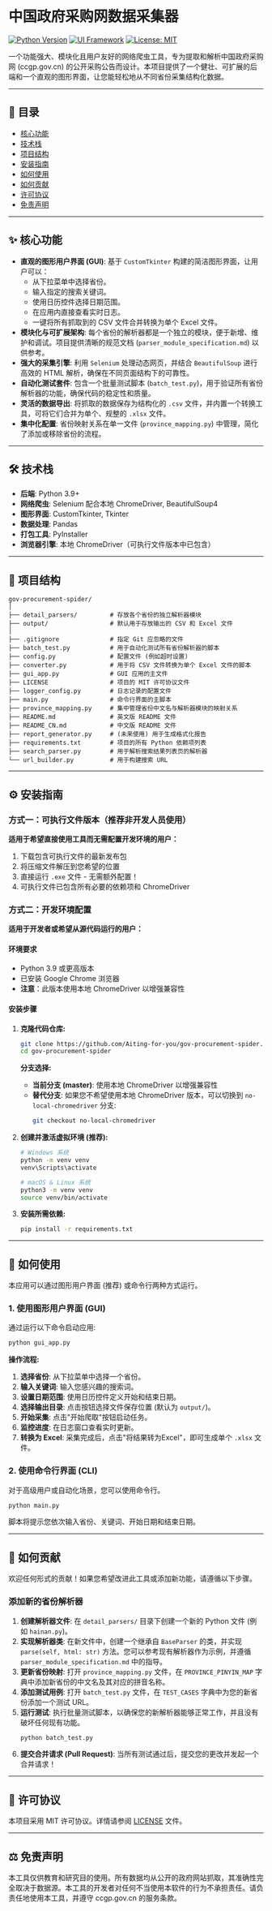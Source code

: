 # 中国政府采购网数据采集器

[![Python Version](https://img.shields.io/badge/python-3.9+-blue.svg)](https://www.python.org/downloads/)
[![UI Framework](https://img.shields.io/badge/UI-CustomTkinter-blue)](https://github.com/TomSchimansky/CustomTkinter)
[![License: MIT](https://img.shields.io/badge/License-MIT-yellow.svg)](https://opensource.org/licenses/MIT)

一个功能强大、模块化且用户友好的网络爬虫工具，专为提取和解析中国政府采购网 (ccgp.gov.cn) 的公开采购公告而设计。本项目提供了一个健壮、可扩展的后端和一个直观的图形界面，让您能轻松地从不同省份采集结构化数据。

---

## 📖 目录

- [核心功能](#-核心功能)
- [技术栈](#-技术栈)
- [项目结构](#-项目结构)
- [安装指南](#-安装指南)
- [如何使用](#-如何使用)
- [如何贡献](#-如何贡献)
- [许可协议](#-许可协议)
- [免责声明](#-免责声明)

---

## ✨ 核心功能

- **直观的图形用户界面 (GUI)**: 基于 `CustomTkinter` 构建的简洁图形界面，让用户可以：
  - 从下拉菜单中选择省份。
  - 输入指定的搜索关键词。
  - 使用日历控件选择日期范围。
  - 在应用内直接查看实时日志。
  - 一键将所有抓取到的 CSV 文件合并转换为单个 Excel 文件。
- **模块化与可扩展架构**: 每个省份的解析器都是一个独立的模块，便于新增、维护和调试。项目提供清晰的规范文档 (`parser_module_specification.md`) 以供参考。
- **强大的采集引擎**: 利用 `Selenium` 处理动态网页，并结合 `BeautifulSoup` 进行高效的 HTML 解析，确保在不同页面结构下的可靠性。
- **自动化测试套件**: 包含一个批量测试脚本 (`batch_test.py`)，用于验证所有省份解析器的功能，确保代码的稳定性和质量。
- **灵活的数据导出**: 将抓取的数据保存为结构化的 `.csv` 文件，并内置一个转换工具，可将它们合并为单个、规整的 `.xlsx` 文件。
- **集中化配置**: 省份映射关系在单一文件 (`province_mapping.py`) 中管理，简化了添加或移除省份的流程。

---

## 🛠️ 技术栈

- **后端**: Python 3.9+
- **网络爬虫**: Selenium 配合本地 ChromeDriver, BeautifulSoup4
- **图形界面**: CustomTkinter, Tkinter
- **数据处理**: Pandas
- **打包工具**: PyInstaller
- **浏览器引擎**: 本地 ChromeDriver（可执行文件版本中已包含）

---

## 📁 项目结构

```
gov-procurement-spider/
│
├── detail_parsers/         # 存放各个省份的独立解析器模块
├── output/                 # 默认用于存放输出的 CSV 和 Excel 文件
│
├── .gitignore              # 指定 Git 应忽略的文件
├── batch_test.py           # 用于自动化测试所有省份解析器的脚本
├── config.py               # 配置文件 (例如超时设置)
├── converter.py            # 用于将 CSV 文件转换为单个 Excel 文件的脚本
├── gui_app.py              # GUI 应用的主文件
├── LICENSE                 # 项目的 MIT 许可协议文件
├── logger_config.py        # 日志记录的配置文件
├── main.py                 # 命令行界面的主脚本
├── province_mapping.py     # 集中管理省份中文名与解析器模块的映射关系
├── README.md               # 英文版 README 文件
├── README_CN.md            # 中文版 README 文件
├── report_generator.py     # (未来使用) 用于生成格式化报告
├── requirements.txt        # 项目的所有 Python 依赖项列表
├── search_parser.py        # 用于解析搜索结果列表页的解析器
└── url_builder.py          # 用于构建搜索 URL
```

---

## ⚙️ 安装指南

### 方式一：可执行文件版本（推荐非开发人员使用）

**适用于希望直接使用工具而无需配置开发环境的用户：**

1. 下载包含可执行文件的最新发布包
2. 将压缩文件解压到您希望的位置
3. 直接运行 `.exe` 文件 - 无需额外配置！
4. 可执行文件已包含所有必要的依赖项和 ChromeDriver

### 方式二：开发环境配置

**适用于开发者或希望从源代码运行的用户：**

#### 环境要求

- Python 3.9 或更高版本
- 已安装 Google Chrome 浏览器
- **注意**：此版本使用本地 ChromeDriver 以增强兼容性

#### 安装步骤

1.  **克隆代码仓库:**
    ```bash
    git clone https://github.com/Aiting-for-you/gov-procurement-spider.git
    cd gov-procurement-spider
    ```

    **分支选择:**
    - **当前分支 (master)**: 使用本地 ChromeDriver 以增强兼容性
    - **替代分支**: 如果您不希望使用本地 ChromeDriver 版本，可以切换到 `no-local-chromedriver` 分支:
      ```bash
      git checkout no-local-chromedriver
      ```

2.  **创建并激活虚拟环境 (推荐):**
    ```bash
    # Windows 系统
    python -m venv venv
    venv\Scripts\activate

    # macOS & Linux 系统
    python3 -m venv venv
    source venv/bin/activate
    ```

3.  **安装所需依赖:**
    ```bash
    pip install -r requirements.txt
    ```

---

## 🚀 如何使用

本应用可以通过图形用户界面 (推荐) 或命令行两种方式运行。

### 1. 使用图形用户界面 (GUI)

通过运行以下命令启动应用:
```bash
python gui_app.py
```

**操作流程:**
1.  **选择省份**: 从下拉菜单中选择一个省份。
2.  **输入关键词**: 输入您感兴趣的搜索词。
3.  **设置日期范围**: 使用日历控件定义开始和结束日期。
4.  **选择输出目录**: 点击按钮选择文件保存位置 (默认为 `output/`)。
5.  **开始采集**: 点击"开始爬取"按钮启动任务。
6.  **监控进度**: 在日志窗口查看实时更新。
7.  **转换为 Excel**: 采集完成后，点击"将结果转为Excel"，即可生成单个 `.xlsx` 文件。

### 2. 使用命令行界面 (CLI)

对于高级用户或自动化场景，您可以使用命令行。
```bash
python main.py
```
脚本将提示您依次输入省份、关键词、开始日期和结束日期。

---

## 🤝 如何贡献

欢迎任何形式的贡献！如果您希望改进此工具或添加新功能，请遵循以下步骤。

### 添加新的省份解析器

1.  **创建解析器文件**: 在 `detail_parsers/` 目录下创建一个新的 Python 文件 (例如 `hainan.py`)。
2.  **实现解析器类**: 在新文件中，创建一个继承自 `BaseParser` 的类，并实现 `parse(self, html: str)` 方法。您可以参考现有解析器作为示例，并遵循 `parser_module_specification.md` 中的指导。
3.  **更新省份映射**: 打开 `province_mapping.py` 文件，在 `PROVINCE_PINYIN_MAP` 字典中添加新省份的中文名及其对应的拼音名称。
4.  **添加测试用例**: 打开 `batch_test.py` 文件，在 `TEST_CASES` 字典中为您的新省份添加一个测试 URL。
5.  **运行测试**: 执行批量测试脚本，以确保您的新解析器能够正常工作，并且没有破坏任何现有功能。
    ```bash
    python batch_test.py
    ```
6.  **提交合并请求 (Pull Request)**: 当所有测试通过后，提交您的更改并发起一个合并请求！

---

## 📜 许可协议

本项目采用 MIT 许可协议。详情请参阅 [LICENSE](LICENSE) 文件。

---

## ⚖️ 免责声明

本工具仅供教育和研究目的使用。所有数据均从公开的政府网站抓取，其准确性完全取决于数据源。本工具的开发者对任何不当使用本软件的行为不承担责任。请负责任地使用本工具，并遵守 ccgp.gov.cn 的服务条款。